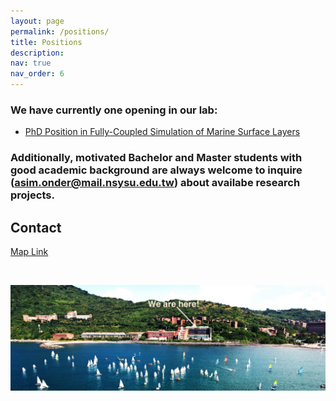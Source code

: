 ```yaml
---
layout: page
permalink: /positions/
title: Positions
description: 
nav: true
nav_order: 6
---
```


### We have currently one opening in our lab:
  -  <a href="../assets/pdf/PhdPosition_MAerHydLab.pdf"> PhD Position in Fully-Coupled Simulation of Marine Surface Layers</a>
    
### Additionally, motivated Bachelor and Master students with good academic background are always welcome to inquire (<a href="mailto:asim.onder@mail.nsysu.edu.tw">asim.onder@mail.nsysu.edu.tw</a>) about availabe research projects. 
<h2 > Contact </h2>

<div >
<a href="https://www.google.com/maps/place/Department+of+Marine+Environment+and+Engineering,+NSYSU/@22.6290616,120.2602439,17z/data=!3m1!4b1!4m6!3m5!1s0x346e04060027f961:0x6bfef502ee40d7d!8m2!3d22.6290616!4d120.2628188!16s%2Fg%2F11bw21g0n8?entry=ttu">Map Link</a>
</div>

&nbsp;

<img src="../assets/img/nsysu_small.jpeg" alt="drawing" width="780"/>

